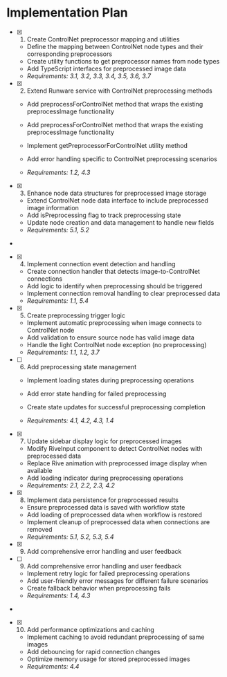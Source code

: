# Implementation Plan

- [x] 1. Create ControlNet preprocessor mapping and utilities

  - Define the mapping between ControlNet node types and their corresponding preprocessors
  - Create utility functions to get preprocessor names from node types
  - Add TypeScript interfaces for preprocessed image data
  - _Requirements: 3.1, 3.2, 3.3, 3.4, 3.5, 3.6, 3.7_

- [x] 2. Extend Runware service with ControlNet preprocessing methods

  - Add preprocessForControlNet method that wraps the existing preprocessImage functionality

  - Add preprocessForControlNet method that wraps the existing preprocessImage functionality
  - Implement getPreprocessorForControlNet utility method
  - Add error handling specific to ControlNet preprocessing scenarios
  - _Requirements: 1.2, 4.3_

- [x] 3. Enhance node data structures for preprocessed image storage

  - Extend ControlNet node data interface to include preprocessed image information
  - Add isPreprocessing flag to track preprocessing state
  - Update node creation and data management to handle new fields
  - _Requirements: 5.1, 5.2_

-

- [x] 4. Implement connection event detection and handling

  - Create connection handler that detects image-to-ControlNet connections
  - Add logic to identify when preprocessing should be triggered
  - Implement connection removal handling to clear preprocessed data
  - _Requirements: 1.1, 5.4_

- [x] 5. Create preprocessing trigger logic

  - Implement automatic preprocessing when image connects to ControlNet node
  - Add validation to ensure source node has valid image data
  - Handle the light ControlNet node exception (no preprocessing)
  - _Requirements: 1.1, 1.2, 3.7_

- [ ] 6. Add preprocessing state management

  - Implement loading states during preprocessing operations

  - Add error state handling for failed preprocessing
  - Create state updates for successful preprocessing completion
  - _Requirements: 4.1, 4.2, 4.3, 1.4_

- [x] 7. Update sidebar display logic for preprocessed images

  - Modify RiveInput component to detect ControlNet nodes with preprocessed data
  - Replace Rive animation with preprocessed image display when available
  - Add loading indicator during preprocessing operations
  - _Requirements: 2.1, 2.2, 2.3, 4.2_

- [x] 8. Implement data persistence for preprocessed results

  - Ensure preprocessed data is saved with workflow state
  - Add loading of preprocessed data when workflow is restored
  - Implement cleanup of preprocessed data when connections are removed
  - _Requirements: 5.1, 5.2, 5.3, 5.4_

- [x] 9. Add comprehensive error handling and user feedback


- [ ] 9. Add comprehensive error handling and user feedback

  - Implement retry logic for failed preprocessing operations
  - Add user-friendly error messages for different failure scenarios
  - Create fallback behavior when preprocessing fails
  - _Requirements: 1.4, 4.3_
-

- [x] 10. Add performance optimizations and caching




  - Implement caching to avoid redundant preprocessing of same images
  - Add debouncing for rapid connection changes
  - Optimize memory usage for stored preprocessed images
  - _Requirements: 4.4_
